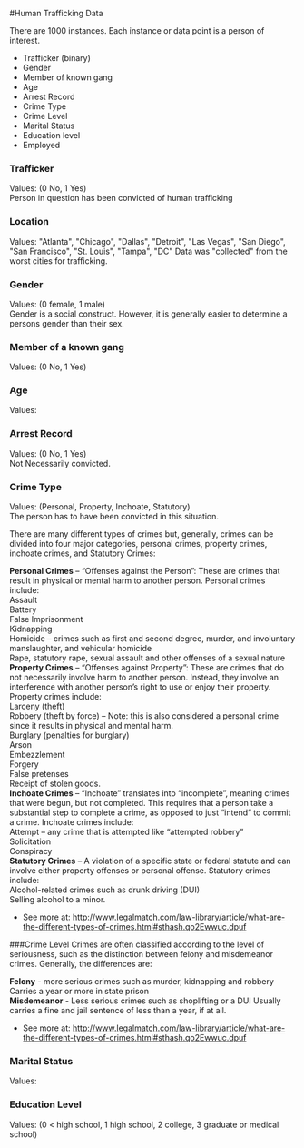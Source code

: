 #Human Trafficking Data

There are 1000 instances. Each instance or data point is a person of interest. 

* Trafficker (binary)
*  Gender
*  Member of known gang
*  Age
*  Arrest Record 
*  Crime Type
*  Crime Level 
*  Marital Status
*  Education level
*  Employed

### Trafficker
Values: (0 No, 1 Yes)<br>
Person in question has been convicted of human trafficking

### Location
Values: "Atlanta", "Chicago", "Dallas", "Detroit", "Las Vegas", "San Diego", "San Francisco", "St. Louis", "Tampa", "DC"
Data was "collected" from the worst cities for trafficking.

### Gender
Values:  (0 female, 1 male)<br>
Gender is a social construct. However, it is generally easier to determine a persons gender than their sex.

### Member of a known gang
Values: (0 No, 1 Yes)<br>

### Age
Values: <br>

### Arrest Record
Values: (0 No, 1 Yes)<br>
Not Necessarily convicted.

### Crime Type
Values:  (Personal, Property, Inchoate, Statutory)<br>
The person has to have been convicted in this situation.

There are many different types of crimes but, generally, crimes can be divided into four major categories, personal crimes, property crimes, inchoate crimes, and Statutory Crimes:

<b>Personal Crimes</b> – “Offenses against the Person”: These are crimes that result in physical or mental harm to another person. Personal crimes include:<br>
Assault <br>
Battery<br>
False Imprisonment<br>
Kidnapping<br>
Homicide – crimes such as first and second degree, murder, and involuntary manslaughter, and vehicular homicide<br>
Rape, statutory rape, sexual assault and other offenses of a sexual nature<br>
<b>Property Crimes</b> – “Offenses against Property”: These are crimes that do not necessarily involve harm to another person. Instead, they involve an interference with another person’s right to use or enjoy their property. Property crimes include:<br>
Larceny (theft)<br>
Robbery (theft by force) – Note: this is also considered a personal crime since it results in physical and mental harm.<br>
Burglary (penalties for burglary)<br>
Arson<br>
Embezzlement<br>
Forgery<br>
False pretenses<br>
Receipt of stolen goods.<br>
<b>Inchoate Crimes</b> – “Inchoate” translates into “incomplete”, meaning crimes that were begun, but not completed. This requires that a person take a substantial step to complete a crime, as opposed to just “intend” to commit a crime. Inchoate crimes include:<br>
Attempt – any crime that is attempted like “attempted robbery”<br>
Solicitation<br>
Conspiracy<br>
<b>Statutory Crimes</b> – A violation of a specific state or federal statute and can involve either property offenses or personal offense. Statutory crimes include:<br>
Alcohol-related crimes such as drunk driving (DUI)<br>
Selling alcohol to a minor. <br>
- See more at: http://www.legalmatch.com/law-library/article/what-are-the-different-types-of-crimes.html#sthash.qo2Ewwuc.dpuf

###Crime Level
Crimes are often classified according to the level of seriousness, such as the distinction between felony and misdemeanor crimes. Generally, the differences are:

<b>Felony</b> - more serious crimes such as murder, kidnapping and robbery
Carries a year or more in state prison <br>
<b>Misdemeanor</b> - Less serious crimes such as shoplifting or a DUI
Usually carries a fine and jail sentence of less than a year, if at all.<br>
- See more at: http://www.legalmatch.com/law-library/article/what-are-the-different-types-of-crimes.html#sthash.qo2Ewwuc.dpuf

### Marital Status
Values:

### Education Level
Values: (0 < high school, 1 high school, 2 college, 3 graduate or medical school)
